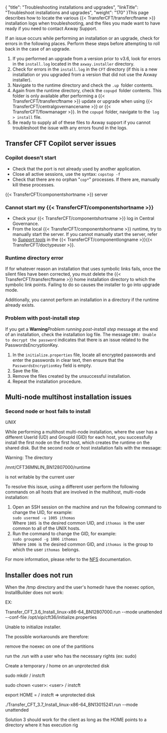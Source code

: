 {
    "title": "Troubleshooting installations and upgrades",
    "linkTitle": "Troubleshoot installations and upgrades",
    "weight": "170"
}This page describes how to locate the various {{< TransferCFT/transfercftname  >}} installation logs when troubleshooting, and the files you made want to have ready if you need to contact Axway Support.

If an issue occurs while performing an installation or an upgrade, check for errors in the following places. Perform these steps before attempting to roll back in the case of an upgrade.

1. If you performed an upgrade from a version prior to v3.6, look for errors in the `install.log` located in the `axway.installer` directory.
1. Check for errors in the `install.log` in the `CFT` directory (if this is a new installation or you upgraded from a version that did not use the Axway installer).
1. Navigate to the runtime directory and check the `.up `folder contents.
1. Again from the runtime directory, check the `copupd `folder contents. This folder is only available after performing a {{< TransferCFT/transfercftname >}} update or upgrade when using {{< TransferCFT/centralgovernancename >}} or {{< TransferCFT/flowmanager >}}. In the `copupd `folder, navigate to the` log > install` file.
1. Be ready to supply all of these files to Axway support if you cannot troubleshoot the issue with any errors found in the logs.

## Transfer CFT Copilot server issues

### Copilot doesn't start

- Check that the port is not already used by another application.
- Close all active sessions, use the syntax: `copstop -f`
- Check that there are no orphan "`cop*`" processes. If there are, manually kill these processes.

{{< TransferCFT/componentshortname  >}} server

### Cannot start my {{< TransferCFT/componentshortname  >}}

- Check your {{< TransferCFT/componentshortname >}} log in Central Governance.
- From the local {{< TransferCFT/componentshortname >}} runtime, try to manually start the server. If you cannot manually start the server, refer to *[Support tools](https://docs.axway.com/bundle/TransferCFT_38_UsersGuide_allOS_en_HTML5/page/Content/Troubleshooting/support_tools.htm)* in the {{< TransferCFT/componentlongname >}}{{< TransferCFT/doctypeuser >}}.

### Runtime directory error

If for whatever reason an installation that uses symbolic links fails, once the silent files have been corrected, you must delete the {{< TransferCFT/transfercftname  >}} home installation directory to which the symbolic link points. Failing to do so causes the installer to go into upgrade mode.

Additionally, you cannot perform an installation in a directory if the runtime already exists.

### Problem with post-install step

If you get a **Warning***Problem running post-install step* message at the end of an installation, check the installation log file. The message `ERR: Unable to decrypt the password` indicates that there is an issue related to the PasswordsEncryptionKey.

1. In the `initialize.properties` file, locate all encrypted passwords and enter the passwords in clear text, then ensure that the `PasswordsEncryptionKey` field is empty.
1. Save the file.
1. Remove the files created by the unsuccessful installation.
1. Repeat the installation procedure.

## Multi-node multihost installation issues

### Second node or host fails to install

*UNIX*

While performing a multihost multi-node installation, where the user has a different UserId (UD) and GroupId (GID) for each host, you successfully install the first node on the first host, which creates the runtime on the shared disk. But the second node or host installation fails with the message:

Warning: The directory

/mnt/CFT36MNLIN\_BN12807000/runtime

is not writable by the current user

To resolve this issue, using a different user perform the following commands on all hosts that are involved in the multihost, multi-node installation:

1. Open an SSH session on the machine and run the following command to change the UID, for example:  
    `sudo usermod -u 1005 ithomas`  
    Where `1005 `is the desired common UID, and `ithomas `is the user common to all of the UNIX hosts.
1. Run the command to change the GID, for example:  
    `sudo groupmod -g 1006 ithomas`  
    Where `1006 `is the desired common GID, and `ithomas `is the group to which the user `ithomas `belongs.

For more information, please refer to the [NFS](http://nfs.sourceforge.net/nfs-howto/ar01s07.html#pemission_issues) documentation.

## Installer does not run

When the /tmp directory and the user's homedir have the noexec option, InstallBuilder does not work:

EX:

Transfer\_CFT\_3.6\_Install\_linux-x86-64\_BN12807000.run --mode unattended --conf-file /opt/xip/cft36/initialize.properties

Unable to initialize installer.

The possible workarounds are therefore:

remove the noexec on one of the partitions

run the .run with a user who has the necessary rights (ex: sudo)

Create a temporary / home on an unprotected disk

sudo mkdir / instcft

sudo chown &lt;user>: &lt;user> / instcft

export HOME = / instcft => unprotected disk

./Transfer\_CFT\_3.7\_Install\_linux-x86-64\_BN13015241.run --mode unattended

Solution 3 should work for the client as long as the HOME points to a directory where it has execution rig
